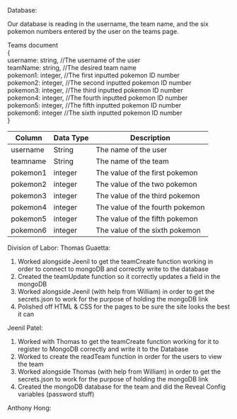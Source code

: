 Database:

Our database is reading in the username, the team name, and the six pokemon numbers entered by the user on the teams page.  

Teams document  
{  
    username: string, //The username of the user  
    teamName: string, //The desired team name  
    pokemon1: integer, //The first inputted pokemon ID number  
    pokemon2: integer, //The second inputted pokemon ID number  
    pokemon3: integer, //The third inputted pokemon ID number  
    pokemon4: integer, //The fourth inputted pokemon ID number  
    pokemon5: integer, //The fifth inputted pokemon ID number  
    pokemon6: integer //The sixth inputted pokemon ID number  
}  

| Column       | Data Type | Description                     |
|--------------|-----------|---------------------------------|
| username     | String    | The name of the user            |
| teamname     | String    | The name of the team            |
| pokemon1     | integer   | The value of the first pokemon  |
| pokemon2     | integer   | The value of the two pokemon    |
| pokemon3     | integer   | The value of the third pokemon  |
| pokemon4     | integer   | The value of the fourth pokemon |
| pokemon5     | integer   | The value of the fifth pokemon  |
| pokemon6     | integer   | The value of the sixth pokemon  |  


Division of Labor:
Thomas Guaetta:
1. Worked alongside Jeenil to get the teamCreate function working in order to connect to mongoDB and correctly write to the database
2. Created the teamUpdate function so it correctly updates a field in the mongoDB
3. Worked alongside Jeenil (with help from William) in order to get the secrets.json to work for the purpose of holding the mongoDB link
4. Polished off HTML & CSS for the pages to be sure the site looks the best it can  

Jeenil Patel:
1. Worked with Thomas to get the teamCreate function working for it to register to MongoDB correctly and write it to the Database
2. Worked to create the readTeam function in order for the users to view the team
3. Worked alongside Thomas (with help from William) in order to get the secrets.json to work for the purpose of holding the mongoDB link
4. Created the mongoDB database for the team and did the Reveal Config variables (password stuff)

Anthony Hong: